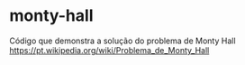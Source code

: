 # monty-hall
Código que demonstra a solução do problema de Monty Hall https://pt.wikipedia.org/wiki/Problema_de_Monty_Hall
